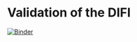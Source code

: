 # Validation of the DIFI

[![Binder](https://mybinder.org/badge.svg)](https://mybinder.org/v2/gh/Dallinger/difi-validation/master)
